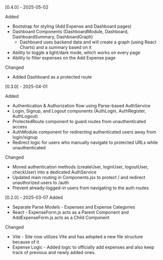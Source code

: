 [0.4.0] - 2025-05-02

Added
  - Bootstrap for styling (Add Expense and Dashboard pages)
  - Dashboard Components (DashboardModule, Dashboard, DashboardSummary, DashboardGraph)
      - Dashboard uses backend data and will create a graph (using React Charts) and a summary based on it
  - Ability to toggle a light/dark mode, which works on every page
  - Ability to filter expenses on the Add Expense page
    
Changed 
  - Added Dashboard as a protected route

[0.3.0] - 2025-04-01

Added
  - Authentication & Authorization flow using Parse-based AuthService
  - Login, Signup, and Logout components (AuthLogin, AuthRegister, AuthLogout)
  - ProtectedRoute component to guard routes from unauthenticated access
  - AuthModule component for redirecting authenticated users away from login/signup
  - Redirect logic for users who manually navigate to protected URLs while unauthenticated

Changed
  - Moved authentication methods (createUser, loginUser, logoutUser, checkUser) into a dedicated AuthService
  - Updated main routing in Components.jsx to protect / and redirect unauthorized users to /auth
  - Prevent already-logged-in users from navigating to the auth routes


[0.2.0] - 2025-03-07
Added 
  - Separate Parse Models - Expenses and Expense Categories
  - React - ExpenseForm.js acts as a Parent Component and AddExpenseForm.js acts as a Child Component
  
Changed
  - Vite - Site now utilizes Vite and has adopted a new file structure because of it
  - Expense Logic - Added logic to officially add expenses and also keep track of previous and newly added ones.
